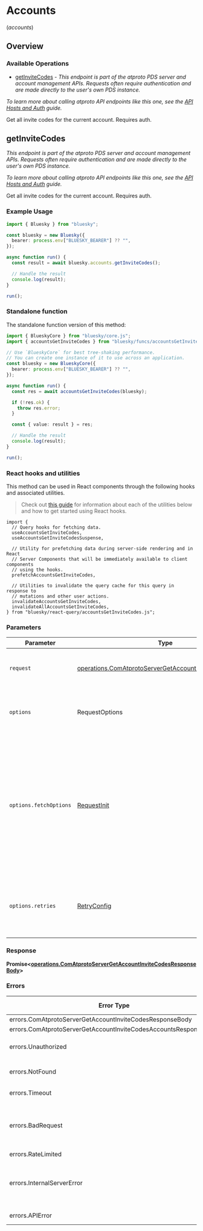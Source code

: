 # Accounts
(*accounts*)

## Overview

### Available Operations

* [getInviteCodes](#getinvitecodes) - *This endpoint is part of the atproto PDS server and account management APIs. Requests often require authentication and are made directly to the user's own PDS instance.*

*To learn more about calling atproto API endpoints like this one, see the [API Hosts and Auth](/docs/advanced-guides/api-directory) guide.*

Get all invite codes for the current account. Requires auth.

## getInviteCodes

*This endpoint is part of the atproto PDS server and account management APIs. Requests often require authentication and are made directly to the user's own PDS instance.*

*To learn more about calling atproto API endpoints like this one, see the [API Hosts and Auth](/docs/advanced-guides/api-directory) guide.*

Get all invite codes for the current account. Requires auth.

### Example Usage

```typescript
import { Bluesky } from "bluesky";

const bluesky = new Bluesky({
  bearer: process.env["BLUESKY_BEARER"] ?? "",
});

async function run() {
  const result = await bluesky.accounts.getInviteCodes();

  // Handle the result
  console.log(result);
}

run();
```

### Standalone function

The standalone function version of this method:

```typescript
import { BlueskyCore } from "bluesky/core.js";
import { accountsGetInviteCodes } from "bluesky/funcs/accountsGetInviteCodes.js";

// Use `BlueskyCore` for best tree-shaking performance.
// You can create one instance of it to use across an application.
const bluesky = new BlueskyCore({
  bearer: process.env["BLUESKY_BEARER"] ?? "",
});

async function run() {
  const res = await accountsGetInviteCodes(bluesky);

  if (!res.ok) {
    throw res.error;
  }

  const { value: result } = res;

  // Handle the result
  console.log(result);
}

run();
```

### React hooks and utilities

This method can be used in React components through the following hooks and
associated utilities.

> Check out [this guide][hook-guide] for information about each of the utilities
> below and how to get started using React hooks.

[hook-guide]: ../../../REACT_QUERY.md

```tsx
import {
  // Query hooks for fetching data.
  useAccountsGetInviteCodes,
  useAccountsGetInviteCodesSuspense,

  // Utility for prefetching data during server-side rendering and in React
  // Server Components that will be immediately available to client components
  // using the hooks.
  prefetchAccountsGetInviteCodes,
  
  // Utilities to invalidate the query cache for this query in response to
  // mutations and other user actions.
  invalidateAccountsGetInviteCodes,
  invalidateAllAccountsGetInviteCodes,
} from "bluesky/react-query/accountsGetInviteCodes.js";
```

### Parameters

| Parameter                                                                                                                                                                      | Type                                                                                                                                                                           | Required                                                                                                                                                                       | Description                                                                                                                                                                    |
| ------------------------------------------------------------------------------------------------------------------------------------------------------------------------------ | ------------------------------------------------------------------------------------------------------------------------------------------------------------------------------ | ------------------------------------------------------------------------------------------------------------------------------------------------------------------------------ | ------------------------------------------------------------------------------------------------------------------------------------------------------------------------------ |
| `request`                                                                                                                                                                      | [operations.ComAtprotoServerGetAccountInviteCodesRequest](../../models/operations/comatprotoservergetaccountinvitecodesrequest.md)                                             | :heavy_check_mark:                                                                                                                                                             | The request object to use for the request.                                                                                                                                     |
| `options`                                                                                                                                                                      | RequestOptions                                                                                                                                                                 | :heavy_minus_sign:                                                                                                                                                             | Used to set various options for making HTTP requests.                                                                                                                          |
| `options.fetchOptions`                                                                                                                                                         | [RequestInit](https://developer.mozilla.org/en-US/docs/Web/API/Request/Request#options)                                                                                        | :heavy_minus_sign:                                                                                                                                                             | Options that are passed to the underlying HTTP request. This can be used to inject extra headers for examples. All `Request` options, except `method` and `body`, are allowed. |
| `options.retries`                                                                                                                                                              | [RetryConfig](../../lib/utils/retryconfig.md)                                                                                                                                  | :heavy_minus_sign:                                                                                                                                                             | Enables retrying HTTP requests under certain failure conditions.                                                                                                               |

### Response

**Promise\<[operations.ComAtprotoServerGetAccountInviteCodesResponseBody](../../models/operations/comatprotoservergetaccountinvitecodesresponsebody.md)\>**

### Errors

| Error Type                                                       | Status Code                                                      | Content Type                                                     |
| ---------------------------------------------------------------- | ---------------------------------------------------------------- | ---------------------------------------------------------------- |
| errors.ComAtprotoServerGetAccountInviteCodesResponseBody         | 400                                                              | application/json                                                 |
| errors.ComAtprotoServerGetAccountInviteCodesAccountsResponseBody | 401                                                              | application/json                                                 |
| errors.Unauthorized                                              | 403, 407, 511                                                    | application/json                                                 |
| errors.NotFound                                                  | 404, 501, 505                                                    | application/json                                                 |
| errors.Timeout                                                   | 408, 504                                                         | application/json                                                 |
| errors.BadRequest                                                | 413, 414, 415, 422, 431, 510                                     | application/json                                                 |
| errors.RateLimited                                               | 429                                                              | application/json                                                 |
| errors.InternalServerError                                       | 500, 502, 503, 506, 507, 508                                     | application/json                                                 |
| errors.APIError                                                  | 4XX, 5XX                                                         | \*/\*                                                            |